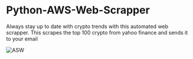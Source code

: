 # Python-AWS-Web-Scrapper
Always stay up to date with crypto trends with this automated web scrapper.
This scrapes the top 100 crypto from yahoo finance and sends it to your email

![ASW](https://user-images.githubusercontent.com/43727965/188051043-5d92b9b3-f657-4762-8045-04719456518b.jpg)
